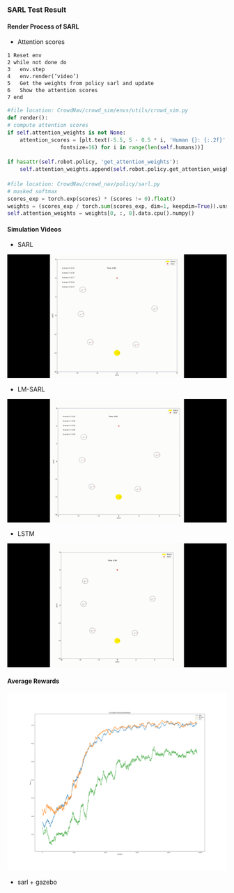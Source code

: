 ### SARL Test Result

#### Render Process of SARL

- Attention scores

```pseudocode
1 Reset env
2 while not done do
3   env.step
4   env.render(’video’)
5   Get the weights from policy sarl and update
6   Show the attention scores
7 end
```

```python
#file location: CrowdNav/crowd_sim/envs/utils/crowd_sim.py
def render():
# compute attention scores
if self.attention_weights is not None:
    attention_scores = [plt.text(-5.5, 5 - 0.5 * i, 'Human {}: {:.2f}'.format(i + 1, self.attention_weights[0][i]),
                 fontsize=16) for i in range(len(self.humans))]

if hasattr(self.robot.policy, 'get_attention_weights'):
    self.attention_weights.append(self.robot.policy.get_attention_weights())

#file location: CrowdNav/crowd_nav/policy/sarl.py
# masked softmax
scores_exp = torch.exp(scores) * (scores != 0).float()
weights = (scores_exp / torch.sum(scores_exp, dim=1, keepdim=True)).unsqueeze(2)
self.attention_weights = weights[0, :, 0].data.cpu().numpy()
```

#### Simulation Videos

- SARL

![](Images/sarl.gif)

- LM-SARL

![](Images/lm_sarl.gif)

- LSTM

![](Images/lstm.gif)

#### Average Rewards

<img src="Images/average_reward.png" style="zoom: 50%;" />

- sarl + gazebo

